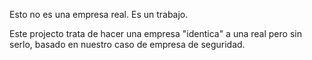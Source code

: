 Esto no es una empresa real. Es un trabajo.

Este projecto trata de hacer una empresa "identica" a una real pero sin serlo, basado en nuestro caso de empresa de seguridad.

